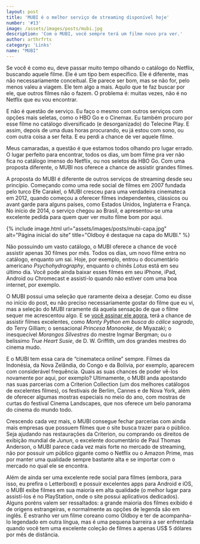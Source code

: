 ```yaml
---
layout: post
title: 'MUBI é o melhor serviço de streaming disponível hoje'
number: '#13'
image: /assets/images/posts/mubi.jpg
description: 'Com o MUBI, você sempre terá um filme novo pra ver.'
author: arthrfrts
category: 'Links'
name: "MUBI"
---
```


Se você é como eu, deve passar muito tempo olhando o catálogo do Netflix, buscando aquele filme. Ele é um tipo bem específico. Ele é diferente, mas não necessariamente conceitual. Ele parece ser bom, mas se não for, pelo menos valeu a viagem. Ele tem algo a mais. Aquilo que te faz buscar por ele, que outros filmes não o fazem. O problema é: muitas vezes, não é no Netflix que eu vou encontrar.

E não é questão de serviço. Eu faço o mesmo com outros serviços com opções mais seletas, como o HBO Go e o Cinemax. Eu também procuro por esse filme no catálogo diversificado (e desorganizado) do Telecine Play. E assim, depois de uma duas horas procurando, eu já estou com sono, ou com outra coisa a ser feita. E eu perdi a chance de ver aquele filme.

Meus camaradas, a questão é que estamos todos olhando pro lugar errado. O lugar perfeito para encontrar, todos os dias, um bom filme pra ver não fica no catálogo imenso do Netflix, ou nos seletos da HBO Go. Com uma proposta diferente, o MUBI nos oferece a chance de assistir grandes filmes.

A proposta do MUBI é diferente de outros serviços de streaming desde seu princípio. Começando como uma rede social de filmes em 2007 fundada pelo turco Efe Carakel, o MUBI cresceu para uma verdadeira cinemateca em 2012, quando começou a oferecer filmes independentes, clássicos ou avant garde para alguns países, como Estados Unidos, Inglaterra e França. No início de 2014, o serviço chegou ao Brasil, e apresentou-se uma excelente pedida para quem quer ver muito filme bom por aqui.

{% include image.html url="assets/images/posts/mubi-capa.jpg" alt="Página inicial do site" title="Oldboy é destaque na capa do MUBI." %}

Não possuindo um vasto catálogo, o MUBI oferece a chance de você assistir apenas 30 filmes por mês. Todos os dias, um novo filme entra no catálogo, enquanto um sai. Hoje, por exemplo, entrou o documentário americano _Psychohydrography_, enquanto o chinês _Lotus_ está em seu último dia. Você pode ainda baixar esses filmes em seu iPhone, iPad, Android ou Chromecast e assistí-lo quando não estiver com uma boa internet, por exemplo.

O MUBI possui uma seleção que raramente deixa a desejar. Como eu disse no início do post, eu não preciso necessariamente gostar do filme que eu vi, mas a seleção do MUBI raramente dá aquela sensação de que o filme sequer me acrescentou algo. E se [você assinar ele agora](https://mubi.com/tell-a-friend/global/1degzi1), terá a chance de assistir filmes excelentes, como _Monty Python em busca do cálice sagrado_, do Terry Gilliam; o sensacional _Princesa Mononoke_, de Miyazaki; o inesquecível _Morangos Silvestres_ do mestre Ingmar Bergman; ou o belíssimo _True Heart Susie_, de D. W. Griffith, um dos grandes mestres do cinema mudo.

E o MUBI tem essa cara de “cinemateca online” sempre. Filmes da Indonésia, da Nova Zelândia, do Congo e da Bolívia, por exemplo, aparecem com considerável frequência. Quais as suas chances de poder vê-los novamente por aqui, por exemplo? Ultimamente, o MUBI anda apostando nas suas parcerias com a Criterion Collection (um dos melhores catálogos de excelentes filmes),  os festivais de Berlim, Cannes e de Nova York, além de oferecer algumas mostras especiais no meio do ano, com mostras de curtas do festival Cinema Landscapes, que nos oferece um belo panorama do cinema do mundo todo.

Crescendo cada vez mais, o MUBI consegue fechar parcerias com ainda mais empresas que possuem filmes que o site busca trazer para o público. Seja ajudando nas restaurações da Criterion, ou comprando os direitos de exibição mundial de _Junun_, o excelente documentário de Paul Thomas Anderson, o MUBI parece cada vez mais forte no mercado de streaming, não por possuir um público gigante como o Netflix ou o Amazon Prime, mas por manter uma qualidade sempre bastante alta e se importar com o mercado no qual ele se encontra.

Além de ainda ser uma excelente rede social para filmes (embora, para isso, eu prefira o Letterboxd) e possuir excelentes apps para Android e iOS, o MUBI exibe filmes em sua maioria em alta qualidade (o melhor lugar para assistí-los é no PlayStation, onde o site possui aplicativos dedicados). Alguns poréns valem ser ressaltados: a grande maioria dos filmes exibido é de origens estrangeiras, e normalmente as opções de legenda são em inglês. É estranho ver um filme coreano como Oldboy e ter de acompanha-lo legendado em outra língua, mas é uma pequena barreira a ser enfrentada quando você tem uma excelente coleção de filmes a apenas US$ 5 dólares por mês de distância.
